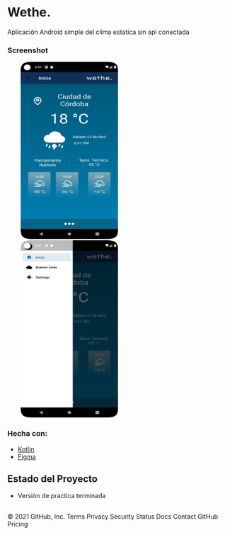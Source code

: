 # Wethe.
Aplicación Android simple del clima estatica sin api conectada

### Screenshot
<img alt="captura1" hspace="30" height="400" src="/app/src/main/assets/fonts/screenshot_20220808_155124.png" width="220"/><img alt="captura2" hspace="30" height="400" src="/app/src/main/assets/fonts/screenshot_20220808_155140.png" width="220"/>


### Hecha con:

* [Kotlin](https://kotlinlang.org)
* [Figma](https://www.figma.com)

## Estado del Proyecto

-  Versión de practica terminada

<!--## Contacto

Lautaro San Martin
-  Github: [Laut1114](https://github.com/Laut1114)
-  Twitter: [@Lautaro_ivan](https://twitter.com/Lautaro_ivan) 
-  Correo: lautaroivansanmartin@hotmail.com
-  LinkedIn: [www.linkedin.com/in/lautaro-sanmartin](www.linkedin.com/in/lautaro-sanmartin)-->

##
<!-- MARKDOWN LINKS & IMAGES -->
<!-- https://www.markdownguide.org/basic-syntax/#reference-style-links -->
© 2021 GitHub, Inc.
Terms
Privacy
Security
Status
Docs
Contact GitHub
Pricing
